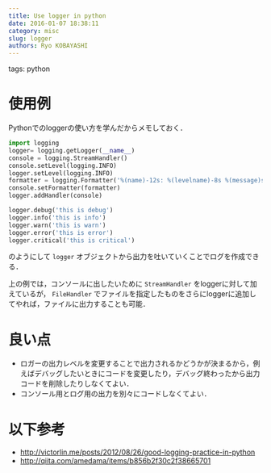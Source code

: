 ```yaml
---
title: Use logger in python
date: 2016-01-07 18:38:11
category: misc
slug: logger
authors: Ryo KOBAYASHI
---
```


tags: python
# 使用例

Pythonでのloggerの使い方を学んだからメモしておく．

``` python
import logging
logger= logging.getLogger(__name__)
console = logging.StreamHandler()
console.setLevel(logging.INFO)
logger.setLevel(logging.INFO)
formatter = logging.Formatter('%(name)-12s: %(levelname)-8s %(message)s')
console.setFormatter(formatter)
logger.addHandler(console)

logger.debug('this is debug')
logger.info('this is info')
logger.warn('this is warn')
logger.error('this is error')
logger.critical('this is critical')
```

のようにして `logger`
オブジェクトから出力を吐いていくことでログを作成できる．

上の例では，コンソールに出したいために `StreamHandler`
をloggerに対して加えているが， `FileHandler`
でファイルを指定したものをさらにloggerに追加してやれば，ファイルに出力することも可能．

# 良い点

-   ロガーの出力レベルを変更することで出力されるかどうかが決まるから，例えばデバッグしたいときにコードを変更したり，デバッグ終わったから出力コードを削除したりしなくてよい．
-   コンソール用とログ用の出力を別々にコードしなくてよい．

# 以下参考

-   <http://victorlin.me/posts/2012/08/26/good-logging-practice-in-python>
-   <http://qiita.com/amedama/items/b856b2f30c2f38665701>
